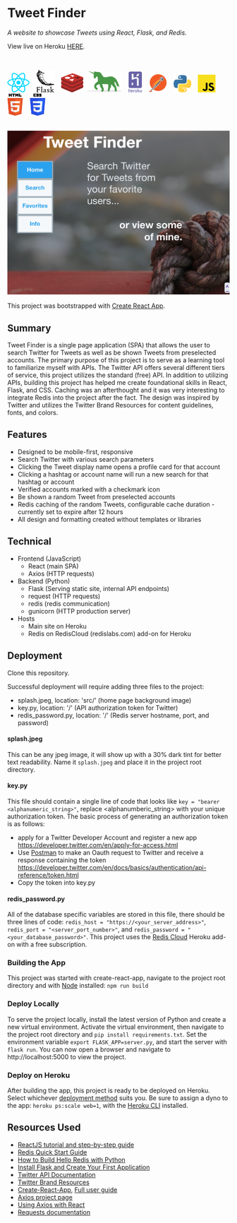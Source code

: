 # Tweet Finder

_A website to showcase Tweets using React, Flask, and Redis._

View live on Heroku <a href="https://otterwerks-twitter-app.herokuapp.com" target="_blank">HERE</a>.

<br>

<p><img src="icons/react.svg" width="50">&nbsp&nbsp&nbsp&nbsp<img src="icons/flask.svg" width="40">&nbsp&nbsp&nbsp&nbsp<img src="icons/redis.svg" width="50">&nbsp&nbsp<img src="icons/gunicorn.svg" width="80">&nbsp&nbsp&nbsp&nbsp<img src="icons/heroku.svg" width="30">&nbsp&nbsp&nbsp&nbsp<img src="icons/postman.svg" width="40">&nbsp&nbsp&nbsp&nbsp<img src="icons/python.svg" width="40">&nbsp&nbsp&nbsp&nbsp<img src="icons/javascript.svg" width="40">&nbsp&nbsp&nbsp&nbsp<img src="icons/html-5.svg" width="35">&nbsp&nbsp&nbsp&nbsp<img src="icons/css-3.svg" width="35"></p>

<br>

<img src="demo.png" width="600">

This project was bootstrapped with [Create React App](https://github.com/facebook/create-react-app).

## Summary
Tweet Finder is a single page application (SPA) that allows the user to search Twitter for Tweets as well as be shown Tweets from preselected accounts. The primary purpose of this project is to serve as a learning tool to familiarize myself with APIs. The Twitter API offers several different tiers of service, this project utilizes the standard (free) API. In addition to utilizing APIs, building this project has helped me create foundational skills in React, Flask, and CSS. Caching was an afterthought and it was very interesting to integrate Redis into the project after the fact. The design was inspired by Twitter and utilizes the Twitter Brand Resources for content guidelines, fonts, and colors.

## Features
- Designed to be mobile-first, responsive
- Search Twitter with various search parameters
- Clicking the Tweet display name opens a profile card for that account
- Clicking a hashtag or account name will run a new search for that hashtag or account
- Verified accounts marked with a checkmark icon
- Be shown a random Tweet from preselected accounts
- Redis caching of the random Tweets, configurable cache duration - currently set to expire after 12 hours
- All design and formatting created without templates or libraries


## Technical
- Frontend (JavaScript)
  - React (main SPA)
  - Axios (HTTP requests)
- Backend (Python)
  - Flask (Serving static site, internal API endpoints)
  - request (HTTP requests)
  - redis (redis communication)
  - gunicorn (HTTP production server)
- Hosts
  - Main site on Heroku
  - Redis on RedisCloud (redislabs.com) add-on for Heroku


## Deployment
Clone this repository.

Successful deployment will require adding three files to the project:
- splash.jpeg, location: 'src/' (home page background image)
- key.py, location: '/' (API authorization token for Twitter)
- redis_password.py, location: '/' (Redis server hostname, port, and password)

#### splash.jpeg
This can be any jpeg image, it will show up with a 30% dark tint for better text readability. Name it ```splash.jpeg``` and place it in the project root directory.

#### key.py
This file should contain a single line of code that looks like ```key = "bearer <alphanumeric_string>"```, replace <alphanumberic_string> with your unique authorization token. The basic process of generating an authorization token is as follows:
- apply for a Twitter Developer Account and register a new app https://developer.twitter.com/en/apply-for-access.html
- Use <a href="https://www.getpostman.com" target="_blank">Postman</a> to make an Oauth request to Twitter and receive a response containing the token https://developer.twitter.com/en/docs/basics/authentication/api-reference/token.html
- Copy the token into key.py

#### redis_password.py
All of the database specific variables are stored in this file, there should be three lines of code: ```redis_host = "https://<your_server_address>"```, ```redis_port = "<server_port_number>"```, and ```redis_password = "<your_database_password>"```. This project uses the <a href="https://redislabs.com/blog/redis-cloud-30mb-ram-30-connections-for-free/">Redis Cloud</a> Heroku add-on with a free subscription. 

### Building the App
This project was started with create-react-app, navigate to the project root directory and with <a href="https://nodejs.org/en/">Node</a> installed: ```npm run build```

### Deploy Locally
To serve the project locally, install the latest version of Python and create a new virtual environment. Activate the virtual environment, then navigate to the project root directory and ```pip install requirements.txt```. Set the environment variable ```export FLASK_APP=server.py```, and start the server with ```flask run```. You can now open a browser and navigate to http://localhost:5000 to view the project.


### Deploy on Heroku
After building the app, this project is ready to be deployed on Heroku. Select whichever <a href="https://devcenter.heroku.com/categories/deployment">deployment method</a> suits you. Be sure to assign a dyno to the app: ```heroku ps:scale web=1```, with the <a href="https://devcenter.heroku.com/articles/heroku-cli">Heroku CLI</a> installed.



## Resources Used
- <a href="https://reactjs.org/">ReactJS tutorial and step-by-step guide</a>
- <a href="https://redis.io/topics/quickstart">Redis Quick Start Guide</a>
- <a href="https://opensource.com/article/18/4/how-build-hello-redis-with-python">How to Build Hello Redis with Python</a>
- <a href="https://dev.to/sahilrajput/install-flask-and-create-your-first-web-application-2dba">Install Flask and Create Your First Application</a>
- <a href="https://developer.twitter.com/en/docs.html">Twitter API Documentation</a>
- <a href="https://about.twitter.com/en_us/company/brand-resources.html">Twitter Brand Resources</a>
- <a href="https://reactjs.org/docs/create-a-new-react-app.html#create-react-app">Create-React-App</a>, <a href="https://github.com/facebook/create-react-app/blob/master/packages/react-scripts/template/README.md#table-of-contents">Full user guide</a>
- <a href="https://www.npmjs.com/package/axios">Axios project page</a>
- <a href="https://alligator.io/react/axios-react/">Using Axios with React</a>
- <a href="http://docs.python-requests.org/en/master/">Requests documentation</a> 
